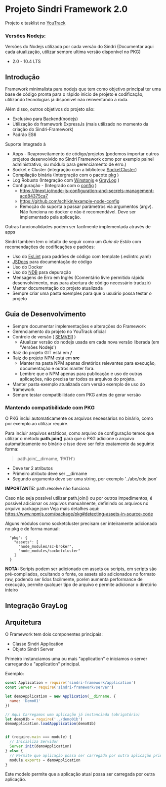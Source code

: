 # Projeto Sindri Framework 2.0

Projeto e tasklist no [YouTrack](http://host01.lifiweb.com.br:4002/issues?q=project:%20%7BSindri%20Framework%202%7D)

### Versões Nodejs:

Versões do Nodejs utilizada por cada versão do Sindri
(Documentar aqui cada atualização, utilizar sempre ultima versão disponível no PKG)

* 2.0 - 10.4 LTS


## Introdução

Framework minimalista para nodejs que tem como objetivo principal ter uma base de código pronta para o rápido inicio de
projeto e codificação, utilizando tecnologias já disponível não reinventando a roda.

Além disso, outros objetivos do projeto são:

* Exclusivo para Backend(nodejs)
* Utilização do framework ExpressJs (mais utilizado no momento da criação do Sindri-Framework)
* Padrão ES6

Suporte Integrado à

* Apps - Reaproveitamento de código/projetos (podemos importar outros projetos desenvolvido no Sindri Framework como por
  exemplo painel administrativo, ou módulo para gerenciamento de erro.)
* Socket e Cluster (integração com a biblioteca [SocketCluster](https://socketcluster.io/#!/))
* Compilação binária (Intergração com o pacote [pkg](https://www.npmjs.com/package/pkg) )
* Log Robusto (Integração com [Winstonjs](https://github.com/winstonjs/winston) e [GrayLog](https://www.graylog.org/) )
* Configuração - (Integrado com o [config](https://www.npmjs.com/package/config) )
  * https://itnext.io/node-js-configuration-and-secrets-management-acd84375ca7
  * https://github.com/schikin/example-node-config
  * Remoção do suporta a passar parâmetros via argumentos (argv). Não funciona no docker e não é recomendável. Deve ser
    implementado pela aplicação.


Outras funcionalidades podem ser facilmente implementada através de apps

Sindri também tem o intuito de seguir como um *Guia de Estilo* com recomendações de codificações e padrões:

* Uso do [EsLint](https://eslint.org/) para padrões de código com template (.eslintrc.yaml)
* [JSDocs](http://usejsdoc.org/) para documentação de código
* Uso do Docker
* Uso do [NDB](https://github.com/GoogleChromeLabs/ndb) para depuração
* Mensagens de Erro em Inglês (Comentário livre permitido rápido desenvolvimento, mas para abertura de código necessário
  traduzir)
* Manter documentação do projeto atualizada
* Sempre criar uma pasta exemples para que o usuário possa testar o projeto


## Guia de Desenvolvimento

* Sempre documentar implementações e alterações do Framework
* Gerenciamento do projeto no YouTrack oficial
* Controle de versão ( [SEMVER](https://semver.org/lang/pt-BR/) )
  * Atualizar versão do nodejs usada em cada nova versão liberada (em 'Versões Nodejs')
* Raiz do projeto GIT está em **/**
* Raiz do projeto NPM está em **src**
  * Manter na pasta NPM apenas diretórios relevantes para execução, documentação e outros manter fora.
  * Lembre que o NPM apenas para publicação e uso de outras aplicações, não precisa ter todos os arquivos do projeto.
* Manter pasta exemplo atualizada com versão exemplo de uso do framework
* Sempre testar compatíbilidade com PKG antes de gerar versão

### Mantendo compatibilidade com PKG

O PKG inclui automaticamente os arquivos necessários no binário, como por exemplo ao utilizar require.

Para incluir arquivos estáticos, como arquivo de configuração temos que utilizar o método **path.join()** para que o PKG
adicione o arquivo automaticamente no binário e isso deve ser feito exatamente da seguinte forma:

> path.join(__dirname, 'PATH')

* Deve ter 2 atributos
* Primeiro atributo deve ser __dirname
* Segundo argumento deve ser uma string, por exemplo '../abc/cde.json'

**IMPORTANTE:** path.resolve não funciona

Caso não seja possível utilizar path.join() ou por outros impedimentos, é possivel adicionar os arquivos manualmente,
definindo os arquivos no arquivo package.json Veja mais detalhes aqui:
https://www.npmjs.com/package/pkg#detecting-assets-in-source-code


Alguns módulos como socketcluster precisam ser inteiramente adicionado no pkg e de forma manual:

```
  "pkg": {
    "assets": [
      "node_modules/sc-broker",
      "node_modules/socketcluster"
    ]
  }
```

**NOTA:** Scripts podem ser adicionado em assets ou scripts, em scripts são pré-compilados, ocultando o fonte, os assets
são adicionados no formato raw, podendo ser lidos facilmente, porém aumenta performance de execução, permite qualquer
tipo de arquivo e permite adicionar o diretório inteiro

## Integração GrayLog



## Arquitetura

O Framework tem dois componentes principais:

* Classe Sindri Application
* Objeto Sindri Server

Primeiro instanciamos uma ou mais "application" e iniciamos o server carregando a "application" principal.

Exemplo:

```javascript
const Application = require('sindri-framework/application')
const Server = require('sindri-framework/server')

let demoApplication = new Application(__dirname, {
  name: 'Demo01'
})

// Aqui Carregamos uma aplicação já instanciada (obrigatório)
let demo01b = require('../demo01b')
demoApplication.loadAppplication(demo01b)


if (require.main === module) {
  // Inicializa Servidor
  Server.init(demoApplication)
} else {
  // Permite que aplicação possa ser carregada por outra aplicação principal, comentar se deseja impedir este comportamento
  module.exports = demoApplication
}
```

Este modelo permite que a aplicação atual possa ser carregada por outra aplicação.
